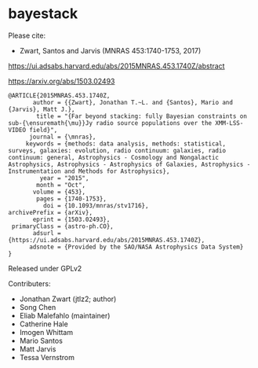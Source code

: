 # bayestack

Please cite:

- Zwart, Santos and Jarvis (MNRAS 453:1740-1753, 2017)

https://ui.adsabs.harvard.edu/abs/2015MNRAS.453.1740Z/abstract

https://arxiv.org/abs/1503.02493

```
@ARTICLE{2015MNRAS.453.1740Z,
       author = {{Zwart}, Jonathan T.~L. and {Santos}, Mario and {Jarvis}, Matt J.},
        title = "{Far beyond stacking: fully Bayesian constraints on sub-{\ensuremath{\mu}}Jy radio source populations over the XMM-LSS-VIDEO field}",
      journal = {\mnras},
     keywords = {methods: data analysis, methods: statistical, surveys, galaxies: evolution, radio continuum: galaxies, radio continuum: general, Astrophysics - Cosmology and Nongalactic Astrophysics, Astrophysics - Astrophysics of Galaxies, Astrophysics - Instrumentation and Methods for Astrophysics},
         year = "2015",
        month = "Oct",
       volume = {453},
        pages = {1740-1753},
          doi = {10.1093/mnras/stv1716},
archivePrefix = {arXiv},
       eprint = {1503.02493},
 primaryClass = {astro-ph.CO},
       adsurl = {https://ui.adsabs.harvard.edu/abs/2015MNRAS.453.1740Z},
      adsnote = {Provided by the SAO/NASA Astrophysics Data System}
}

```

Released under GPLv2

Contributers:

- Jonathan Zwart (jtlz2; author)
- Song Chen
- Eliab Malefahlo (maintainer)
- Catherine Hale
- Imogen Whittam
- Mario Santos
- Matt Jarvis
- Tessa Vernstrom
